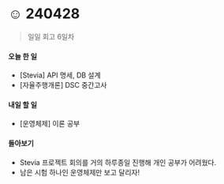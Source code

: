 # ☺️ 240428

> 일일 회고 6일차

#### 오늘 한 일

* \[Stevia] API 명세, DB 설계
* \[자율주행개론] DSC 중간고사

#### 내일 할 일

* \[운영체제] 이론 공부

#### 돌아보기

* Stevia 프로젝트 회의를 거의 하루종일 진행해 개인 공부가 어려웠다.
* 남은 시험 하나인 운영체제만 보고 달리자!
